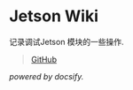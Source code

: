 # Jetson Wiki


记录调试Jetson 模块的一些操作.
> [GitHub](https://github.com/HosakaSu/jetson-wiki/ "github")

*powered by docsify.*